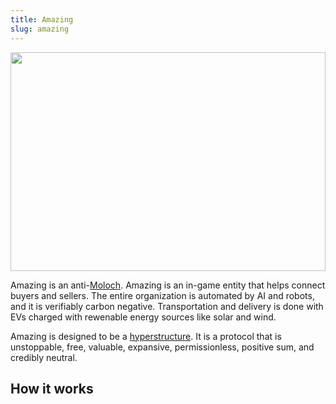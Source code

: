 ```yaml
---
title: Amazing
slug: amazing
---
```


<img src="/assets/amazing1.jpg">

Amazing is an anti-[Moloch](https://newsletter.banklesshq.com/p/ethereum-slayer-of-moloch-). Amazing is an in-game entity that helps connect buyers and sellers. The entire organization is automated by AI and robots, and it is verifiably carbon negative. Transportation and delivery is done with EVs charged with rewenable energy sources like solar and wind.

Amazing is designed to be a [hyperstructure](https://jacob.energy/hyperstructures.html). It is a protocol that is unstoppable, free, valuable, expansive, permissionless, positive sum, and credibly neutral.

## How it works



<style>
    img {
        width: 100%;
        height: 350px;
        object-fit: cover;
    }
</style>